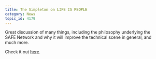 ```yaml
---
title: The Simpleton on LIFE IS PEOPLE
category: News
topic_id: 4179
---
```


Great discussion of many things, including the philosophy underlying the SAFE Network and why it will improve the technical scene in general, and much more.

Check it out [here](https://www.youtube.com/watch?v=e9IUyM4Bta8).
